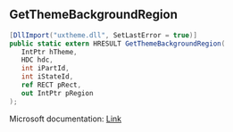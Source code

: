 ## GetThemeBackgroundRegion

```csharp
[DllImport("uxtheme.dll", SetLastError = true)]
public static extern HRESULT GetThemeBackgroundRegion(
   IntPtr hTheme,
   HDC hdc,
   int iPartId,
   int iStateId,
   ref RECT pRect,
   out IntPtr pRegion
);
```

Microsoft documentation: [Link](https://docs.microsoft.com/en-us/windows/win32/api/uxtheme/nf-uxtheme-getthemebackgroundregion)

